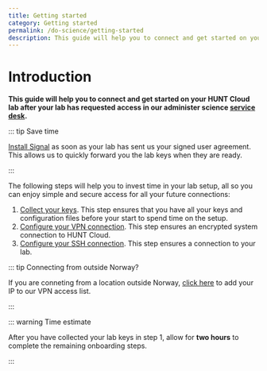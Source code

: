 ```yaml
---
title: Getting started
category: Getting started
permalink: /do-science/getting-started
description: This guide will help you to connect and get started on your HUNT Cloud lab.
---
```


# Introduction

**This guide will help you to connect and get started on your HUNT Cloud lab after your lab has requested access in our administer science [service desk](/administer-science/service-desk/lab-orders).**

::: tip Save time

[Install Signal](/do-science/getting-started/collect-your-keys/#_1-1-secrets-to-your-phone) as soon as your lab has sent us your signed user agreement. This allows us to quickly forward you the lab keys when they are ready.

:::

The following steps will help you to invest time in your lab setup, all so you can enjoy simple and secure access for all your future connections:

1. [Collect your keys](/do-science/getting-started/collect-your-keys/). This step ensures that you have all your keys and configuration files before your start to spend time on the setup.
2. [Configure your VPN connection](/do-science/getting-started/configure-vpn/). This step ensures an encrypted system connection to HUNT Cloud.
3. [Configure your SSH connection](/do-science/getting-started/configure-ssh/). This step ensures a connection to your lab.


::: tip Connecting from outside Norway?

If you are conneting from a location outside Norway, [click here](/do-science/service-desk/#vpn-access-list) to add your IP to our VPN access list.

:::

::: warning Time estimate

After you have collected your lab keys in step 1, allow for **two hours** to complete the remaining onboarding steps.

:::

